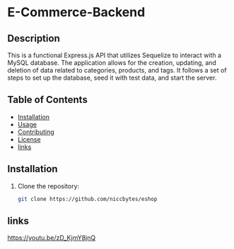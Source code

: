 # E-Commerce-Backend

## Description

This is a functional Express.js API that utilizes Sequelize to interact with a MySQL database. The application allows for the creation, updating, and deletion of data related to categories, products, and tags. It follows a set of steps to set up the database, seed it with test data, and start the server.

## Table of Contents
- [Installation](#installation)
- [Usage](#usage)
- [Contributing](#contributing)
- [License](#license)
- [links](#links)

## Installation

1. Clone the repository:

   ```bash
   git clone https://github.com/niccbytes/eshop

  ## links
  https://youtu.be/zD_KjmY8jnQ
